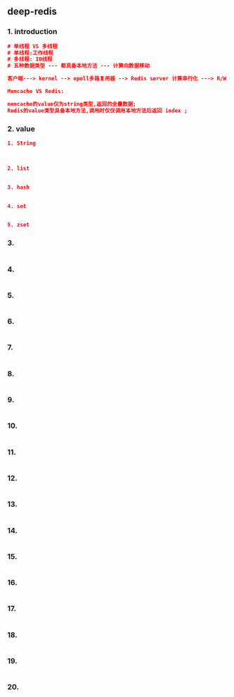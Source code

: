 ## deep-redis

### 1. introduction

```json
# 单线程 VS 多线程
# 单线程:工作线程
# 多线程: IO线程
# 五种数据类型 --- 都具备本地方法 --- 计算向数据移动

客户端---> kernel --> epoll多路复用器 --> Redis server 计算串行化 ---> R/W 串行 ---> kernel---> 客户端

Memcache VS Redis:

memcache的value仅为string类型,返回的全量数据;
Redis的value类型具备本地方法,调用时仅仅调用本地方法后返回 index ;

```

### 2. value

```json
1. String



2. list


3. hash


4. set


5. zset

```

### 3. 

```json

```

### 4. 

```json

```

### 5. 

```json

```

### 6. 

```json

```

### 7. 

```json

```

### 8. 

```json

```

### 9. 

```json

```

### 10. 

```json

```

### 11. 

```json

```

### 12. 

```json

```

### 13. 

```json

```

### 14. 

```json

```

### 15. 

```json

```

### 16. 

```json

```

### 17. 

```json

```

### 18. 

```json

```

### 19. 

```json

```

### 20. 

```json

```

